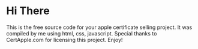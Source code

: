 # Hi There
This is the free source code for your apple certificate selling project.
It was compiled by me using html, css, javascript.
Special thanks to CertApple.com for licensing this project.
Enjoy!
